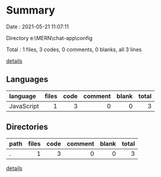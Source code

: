 # Summary

Date : 2021-05-21 11:07:11

Directory e:\MERN\chat-app\config

Total : 1 files,  3 codes, 0 comments, 0 blanks, all 3 lines

[details](details.md)

## Languages
| language | files | code | comment | blank | total |
| :--- | ---: | ---: | ---: | ---: | ---: |
| JavaScript | 1 | 3 | 0 | 0 | 3 |

## Directories
| path | files | code | comment | blank | total |
| :--- | ---: | ---: | ---: | ---: | ---: |
| . | 1 | 3 | 0 | 0 | 3 |

[details](details.md)